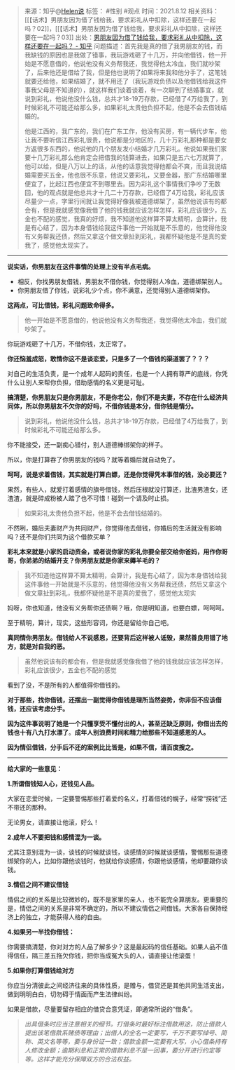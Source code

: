 > 来源：知乎@[Helen说](https://www.zhihu.com/people/helenqing-gan-shuo)
> 标签： #性别 #观点
> 时间：2021.8.12
> 相关资料：[[【话术】男朋友因为借了钱给我，要求彩礼从中扣除，这样还要在一起吗？02]]，[[【话术】男朋友因为借了钱给我，要求彩礼从中扣除，这样还要在一起吗？03]]
> 出处：[男朋友因为借了钱给我，要求彩礼从中扣除，这样还要在一起吗？ - 知乎](https://www.zhihu.com/question/477825915/answer/2055712940?utm_campaign=&utm_medium=social&utm_oi=636468377439440896&utm_psn=1601396699968278528&utm_source=pro.mandu.enjoyreading)
> 问题描述：首先我是真的借了我男朋友的钱，而我缺钱的原因也是我做了错事，我玩游戏砸了十几万，并向他借钱，他一开始是不愿意借的，他说他没有义务帮我还，我觉得他太冷血，我们就吵架了，后来他还是借给了我，但是他也说明了如果将来我和他分手了，这笔钱就要还给他，如果结婚了，就不用还了（我玩游戏负债以及他借钱给我这件事我父母是不知道的），就这样我们谈着谈着，有一次聊到了结婚事宜，就说到彩礼，他说他没什么钱，总共才18-19万存款，已经借了4万给我了，到时候彩礼不可能还给那么多，如果彩礼太贵他负担不起，他是不会去借钱结婚的。
> 
> 他是江西的，我广东的，我们在广东工作，他没有买房，有一辆代步车，他让我不要听信江西彩礼很贵，他说都是分地区的，几十万彩礼那种都是要女方返很多东西的，他说他的几个朋友发小结婚才几万彩礼。他说如果我们家要十几万彩礼那么他肯定会把借我的钱算进去，如果只是五六七万就算了，他可以给，但是八万以上的话，从他的话意我觉得他都会不爽，而且我说结婚需要买五金，他也很不乐意，他说又要彩礼，又要金器，那广东结婚哪里便宜了，比起江西也便宜不到哪里去。因为彩礼这个事情我们争吵了无数回，他的观点就是他总共才十几二十万存款，已经借了4万给我，彩礼应该尽量少一点，字里行间就让我觉得好像我被道德绑架了，虽然他说该有的都会有，但是我就感觉像我借了他的钱我就应该怎样怎样，彩礼应该很少，五金也不配的感觉，我真的好烦，我不知道他这样算不算太精明，会算计，我是有心结了，因为本身借钱给我这件事他一开始就是不乐意的，他觉得他没有义务帮我还债，然后又拿这个做文章扯到彩礼，我都怀疑他是不是真的爱我了，感觉他太现实了。
***

**说实话，你男朋友在这件事情的处理上没有半点毛病。**

*   相反，你找男朋友借钱，男朋友不借你钱，你觉得别人冷血，道德绑架别人。
*   你男朋友借了你钱，说彩礼少个点，你不满意，还觉得别人道德绑架你。

**这两点，可比借钱，彩礼问题致命得多。**

> 他一开始是不愿意借的，他说他没有义务帮我还，我觉得他太冷血，我们就吵架了。

你玩游戏砸了十几万，不借你钱，太正常了。

**你还恼羞成怒，敢情你这不是谈恋爱，只是多了一个借钱的渠道罢了？？？**

对自己的生活负责，是一个成年人起码的责任，也是一个人拥有尊严的底线，你凭什么让别人来帮你负担，借助感情的名义更是可耻。

**搞清楚，你男朋友只是你男朋友，不是你老公，你们不是夫妻，不存在什么经济共同体，所以你男朋友不欠你的好吗，不借你钱是本分，借你钱是情分。**

> 说到彩礼，他说他没什么钱，总共才18-19万存款，已经借了4万给我了，到时候彩礼不可能还给那么多。

你不能接受，还一副痴心错付，别人道德棒绑架你的样子。

所以，你是打算吞了你男朋友的钱吗？就等着婚后就自动免了。

**呵呵，说是求着借钱，其实就是打算白嫖，还是你觉得凭本事借的钱，没必要还？**

果然，有些人，就爱打着感情的旗号借钱，然后压根就没打算还，比渣男渣女，还渣渣，就是碎成粉被人踏了也不可惜！碰到一个请及时止损。

> 如果彩礼太贵他负担不起，他是不会去借钱结婚的。

不然咧，婚后夫妻财产为共同财产，你觉得他去借钱，你婚后的生活就没有影响吗？还不是你们共同为这个借款买单？

**彩礼本来就是小家的启动资金，或者说你家的彩礼你要全部交给你爸妈，用作你哥哥，你弟弟的结婚开支？你男朋友就是你家来薅羊毛的？**

> 我不知道他这样算不算太精明，会算计，我是有心结了，因为本身借钱给我这件事他一开始就是不乐意的，他觉得他没有义务帮我还债，然后又拿这个做文章扯到彩礼，我都怀疑他是不是真的爱我了，感觉他太现实

妈呀，你也知道，他没有义务帮你还债啊？哦，你是明知道，也要白嫖，呵呵呵。

至于精明，算计，现实，这些形容词，你还是留给你自己吧。

**真同情你男朋友。借钱给人不说感恩，还要背后这样被人诋毁，果然善良用错了地方，就是对自我的恶。**

> 虽然他说该有的都会有，但是我就感觉像我借了他的钱我就应该怎样怎样，彩礼应该很少，五金也不配的感觉

看到了没，不是所有的人都值得你借钱的。

**对于那些，找你借钱，还摆出一副觉得你借钱是理所当然姿势，你非但不应该借钱，还应该考虑分手。**

**因为这件事说明了她是一个只懂享受不懂付出的人，甚至还缺乏原则，你借出去的钱也十有八九打水漂了**。**成年人别浪费时间和精力给那些不知道感恩的人。**

**因为情侣借钱，分手后不还的案例比比皆是，如果不信，请百度搜之。**

* * *

**给大家的一些意见：**

**1.所谓借钱知人心，还钱见人品。**

大家在恋爱时候，一定要警惕那些打着爱的名义，打着借钱的幌子，经常“捞钱”还不带还的那种。

无论男女，请直接让他滚，好么！  

**2.成年人不要把钱和感情混为一谈。**

尤其注意别混为一谈，谈钱的时候就谈钱，谈感情的时候就谈感情，警惕那些道德绑架你的人，比如你跟他谈钱时，他就给你谈感情，你跟他谈感情，他却要跟你谈钱。

**3.情侣之间不建议借钱**

情侣之间的关系是比较微妙的，既不是家里的亲人，也不能完全算朋友。更重要的是，情侣之间的关系是非常不确定的，所以不建议情侣之间借钱。大家各自保持经济上的独立，才能获得人格的自由。

**4.如果另一半找你借钱：**

你需要搞清楚，你对对方的人品了解多少？这是最起码的信任基础。如果人品不值得信任，隔三差五拖欠你钱，把你当成冤大头的人，请直接让他滚蛋！

**5.如果你打算借钱给对方**

你应当分清彼此之间经济往来的具体性质，是赠与，借贷还是其他共同生活支出，做到明明白白，切勿碍于情面而产生法律纠纷。

如果是借款，尽量要留存相应的借贷合意凭证，即通常所说的“借条”。

> _出具借条时应当注意相关的细节。打借条时最好标注借款用途，防止借款人提出该笔借款系赌债等理由；出借人的全名一定要写，千万不要写绰号、简称、英文名等等，要与身份证一致；借款金额一定要有大写，小心借条持有人修改金额；逾期利息和正常的借款利息不是一回事，要分开进行约定等等。这样才能充分保障双方的合法权益。_